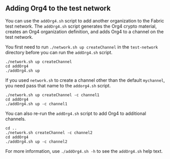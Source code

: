 ## Adding Org4 to the test network

You can use the `addOrg4.sh` script to add another organization to the Fabric test network. The `addOrg4.sh` script generates the Org4 crypto material, creates an Org4 organization definition, and adds Org4 to a channel on the test network.

You first need to run `./network.sh up createChannel` in the `test-network` directory before you can run the `addOrg4.sh` script.

```
./network.sh up createChannel
cd addOrg4
./addOrg4.sh up
```

If you used `network.sh` to create a channel other than the default `mychannel`, you need pass that name to the `addorg4.sh` script.
```
./network.sh up createChannel -c channel1
cd addOrg4
./addOrg4.sh up -c channel1
```

You can also re-run the `addOrg4.sh` script to add Org4 to additional channels.
```
cd ..
./network.sh createChannel -c channel2
cd addOrg4
./addOrg4.sh up -c channel2
```

For more information, use `./addOrg4.sh -h` to see the `addOrg4.sh` help text.



